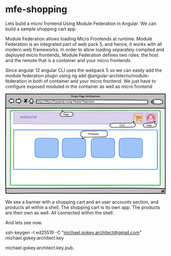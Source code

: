 # mfe-shopping


Lets build a micro frontend Using Module Federation in Angular. We can build a sample shopping cart app.

Module Federation allows loading Micro Frontends at runtime. Module Federation is an integrated part of web pack 5, and hence, it works with all modern web frameworks. In order to allow loading separately compiled and deployed micro frontends, Module Federation defines two roles: the host and the remote that is a container and your micro frontends.

Since angular 12 angular CLI uses the webpack 5 so we can easily add the module federation plugin using ng add @angular-architects/module-federation in both of container and your micro frontend. We just have to configure exposed moduled in the container as well as micro frontend


![A shopping cart example using Module Federation ](mfe-shopping.png "Module Federation shopping cart example")

We see a banner with a shopping cart and an user accounts section, and products all within a shell. The shopping cart is its own app. The products are their own as well. All connected within the shell. 

And lets see now.


ssh-keygen -t ed25519 -C "michael.gokey.architect@gmail.com"
michael.gokey.architect.key

michael.gokey.architect.key.pub.